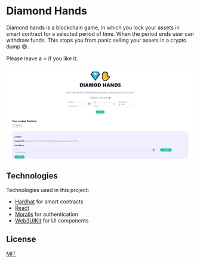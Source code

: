 # Diamond Hands

Diamond hands is a blockchain game, in which you lock your assets in smart contract for a selected period of time. When the period ends user can withdraw funds. This stops you from panic selling your assets in a crypto dump 😅. 

Please leave a ⭐ if you like it.

![Game Preview](./game-preview.png)

## Technologies
Technologies used in this project:
- [Hardhat](https://hardhat.org/) for smart contracts
- [React](https://reactjs.org/)
- [Moralis](https://moralis.io/) for authentication
- [Web3UIKit](https://github.com/web3ui/web3uikit) for UI components

## License
[MIT](https://choosealicense.com/licenses/mit/)